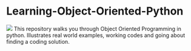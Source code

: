 # Learning-Object-Oriented-Python
![](https://www.codetriage.com/josharsh/learning-object-oriented-python/badges/users.svg)
This repository walks you through Object Oriented Programming in python. Illustrates real world examples, working codes and going about finding a coding solution. 

